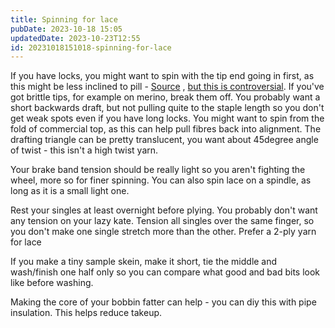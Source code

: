 ```yaml
---
title: Spinning for lace
pubDate: 2023-10-18 15:05
updatedDate: 2023-10-23T12:55
id: 20231018151018-spinning-for-lace
---
```


If you have locks, you might want to spin with the tip end going in first, as this might be less inclined to pill - [Source](https://margaretstove.nz/) , [but this is controversial](https://spinoffmagazine.com/which-end-first-spinning-from-the-lock/). If you've got brittle tips, for example on merino, break them off. You probably want a short backwards draft, but not pulling quite to the staple length so you don't get weak spots even if you have long locks. You might want to spin from the fold of commercial top, as this can help pull fibres back into alignment. The drafting triangle can be pretty translucent, you want about 45degree angle of twist - this isn't a high twist yarn.

Your brake band tension should be really light so you aren't fighting the wheel, more so for finer spinning. You can also spin lace on a spindle, as long as it is a small light one.

Rest your singles at least overnight before plying. You probably don't want any tension on your lazy kate. Tension all singles over the same finger, so you don't make one single stretch more than the other. Prefer a 2-ply yarn for lace

If you make a tiny sample skein, make it short, tie the middle and wash/finish one half only so you can compare what good and bad bits look like before washing.

Making the core of your bobbin fatter can help - you can diy this with pipe insulation. This helps reduce takeup.
